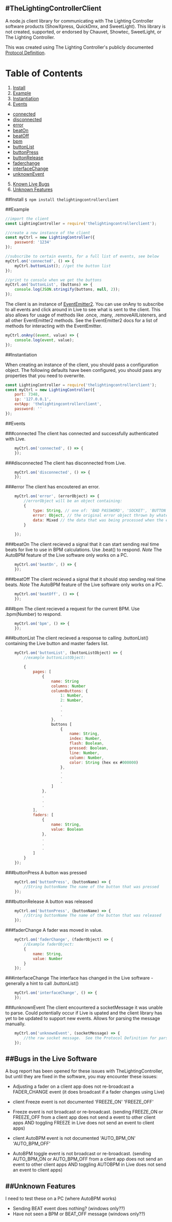 #TheLightingControllerClient
--

A node.js client library for communicating with The Lighting Controller software products (ShowXpress, QuickDmx, and SweetLight).  This library is not created, supported, or endorsed by Chauvet, Showtec, SweetLight, or The Lighting Controller.

This was created using The Lighting Controller's publicly documented [Protocol Definition](http://download.thelightingcontroller.com/software/External_Application/Protocol.pdf).


# Table of Contents
1. [Install](#install)
2. [Example](#example)
3. [Instantiation](#instantiation)
4. [Events](#events)
 - [connected](#connected)
 - [disconnected](#disconnected)
 - [error](#error)
 - [beatOn](#beaton)
 - [beatOff](#beatoff)
 - [bpm](#bpm)
 - [buttonList](#buttonlist)
 - [buttonPress](#buttonpress)
 - [buttonRelease](#buttonRelease)
 - [faderchange](#faderchange)
 - [interfaceChange](#interfacechange)
 - [unknownEvent](#unknownevent)
5. [Known Live Bugs](#bugs-in-the-live-software)
6. [Unknown Features](#unknown-features)


##Install
``$ npm install thelightingcontrollerclient``


##Example

```js
//import the client
const LightingController = require('thelightingcontrollerclient');

//create a new instance of the client
const myCtrl = new LightingController({
	password: '1234'
});

//subscribe to certain events, for a full list of events, see below
myCtrl.on('connected', () => {
	myCtrl.buttonList(); //get the button list
});

//print to console when we get the buttons
myCtrl.on('buttonList', (buttons) => {
	console.log(JSON.stringify(buttons, null, 2));
});
```

The client is an instance of [EventEmitter2](https://github.com/asyncly/EventEmitter2). You can use onAny to subscribe to all events and click around in Live to see what is sent to the client.  This also allows for usage of methods like .once, .many, .removeAllListeners, and all other EventEmitter2 methods.  See the EventEmitter2 docs for a list of methods for interacting with the EventEmitter.

```js
myCtrl.onAny((event, value) => {
	console.log(event, value);
});
```


##Instantiation

When creating an instance of the client, you should pass a configuration object.  The following defaults have been configured, you should pass any properties that you need to overwrite.

```js
const LightingController = require('thelightingcontrollerclient');
const myCtrl = new LightingController({
	port: 7348,
	ip: '127.0.0.1',
	extApp: 'thelightingcontrollerclient',
	password: ''
});
```


##Events

###connected
The client has connected and successfully authenticated with Live.
 
```js
 	myCtrl.on('connected', () => {
	});
```


###disconnected
The client has disconnected from Live.

```js
	myCtrl.on('disconnected', () => {
	});
```


###error
The client has encoutered an error.

```js
	myCtrl.on('error', (errorObject) => {
		//errorObject will be an object containing:
		{
			type: String, // one of: 'BAD PASSWORD', 'SOCKET', 'BUTTON LIST XML PARSE FAILED', 'UNKNOWN ERROR'
			error: Object, // the original error object thrown by whatever encountered the error, not all errors have this property
			data: Mixed // the data that was being processed when the error occured, not all errors have this property
		}
	
	});
```


###beatOn
The client recieved a signal that it can start sending real time beats for live to use in BPM calculations. Use .beat() to respond.  *Note* The AutoBPM feature of the Live software only works on a PC.

```js
	myCtrl.on('beatOn', () => {
	});
```


###beatOff
The client recieved a signal that it should stop sending real time beats.  *Note* The AutoBPM feature of the Live software only works on a PC.

```js
 	myCtrl.on('beatOff', () => {
	});
```


###bpm
The client recieved a request for the current BPM.  Use .bpm(Number) to respond.

```js
	myCtrl.on('bpm', () => {
	});
```


###buttonList
The client recieved a response to calling .buttonList() containing the Live button and master faders list.

```js
	myCtrl.on('buttonList', (buttonListObject) => {
		//example buttonListObject:

		{
		   	pages: [
		        {
		            name: String
		            columns: Number
		            columnButtons: {
						1: Number,
						2: Number,
						.
						.
						.
		            },
		            buttons [
		            	{
			            	name: String,
			            	index: Number,
			            	flash: Boolean,
			            	pressed: Boolean,
			            	line: Number,
			            	column: Number,
			            	color: String (hex ex #000000)
			            },
			            .
			            .
			            .
			        ]
		        },
		        .
		        .
		        .
		    ],
			faders: [
				{
		            name: String,
		            value: Boolean
		        },
		        .
		        .
		        .
		    ]
		}
	});
```


###buttonPress
A button was pressed

```js
 	myCtrl.on('buttonPress', (buttonName) => {
 		//String buttonName The name of the button that was pressed
	});
```


###buttonRelease
A button was released

```js
 	myCtrl.on('buttonPress', (buttonName) => {
		//String buttonName The name of the button that was released
	});
```


###faderChange
A fader was moved in value.

```js
 	myCtrl.on('faderChange', (faderObject) => {
		//Example faderObject:
		{
			name: String,
			value: Number
		}
	});
```
		

###interfaceChange
The interface has changed in the Live software - generally a hint to call .buttonList()

```js
 	myCtrl.on('interfaceChange', () => {
	});
```


###unknownEvent
The client encountered a socketMessage it was unable to parse.  Could potentially occur if Live is upated and the client library has yet to be updated to support new events.  Allows for parsing the message manually.

```js
	myCtrl.on('unknownEvent', (socketMessage) => {
		//the raw socket message.  See the Protocol Definition for parsing information.
	});
```


##Bugs in the Live Software
---

A bug report has been opened for these issues with TheLightingController, but until they are fixed in the software, you may encounter these issues:

- Adjusting a fader on a client app does not re-broadcast a FADER_CHANGE event (it does broadcast if a fader changes using Live)

- client Freeze event is not documented
	'FREEZE_ON'
	'FREEZE_OFF'
	
- Freeze event is not broadcast or re-broadcast.  (sending FREEZE_ON or FREEZE_OFF from a client app does not send a event to other client apps AND toggling FREEZE in Live does not send an event to client apps)

- client AutoBPM event is not documented
	'AUTO_BPM_ON'
	'AUTO_BPM_OFF'

- AutoBPM toggle event is not broadcast or re-broadcast.  (sending AUTO_BPM_ON or AUTO_BPM_OFF from a client app does not send an event to other client apps AND toggling AUTOBPM in Live does not send an event to client apps)



##Unknown Features
---

I need to test these on a PC (where AutoBPM works)

- Sending BEAT event does nothing? (windows only??)
- Have not seen a BPM or BEAT_OFF message (windows only??)

